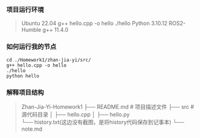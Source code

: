 
### 项目运行环境

> Ubuntu 22.04 g++ hello.cpp -o hello
./hello
> Python 3.10.12
> ROS2-Humble 
> g++ 11.4.0

### 如何运行我的节点


```shell
cd ./Homework1/zhan-jia-yi/src/
g++ hello.cpp -o hello
./hello
python hello
```

### 解释项目结构

> Zhan-Jia-Yi-Homework1
├── README.md       # 项目描述文件
├── src             # 源代码目录
│   ├── hello.cpp
│   ├── hello.py   
└── history.txt(这边没有截图，是将history代码保存到记事本)
└── note.md
